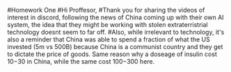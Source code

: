 #Homework One
#Hi Proffesor,
#Thank you for sharing the videos of interest in discord, following the news of China coming up with their own AI system, the idea that they might be working with stolen extraterristrial technology doesnt seem to far off. 
#Also, while irrelevant to technology, it's also a reminder that China was able to spend a fraction of what the US invested (5m vs 500B) because China is a communist country and they get to dictate the price of goods. Same reason why a doseage of insulin cost $10-$30 in China, while the same cost $100-$300 here. 

